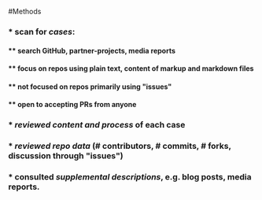 #Methods
###  * scan for *cases*: 
   ####  ** search GitHub, partner-projects, media reports
   ####  ** focus on repos using plain text, content of markup and markdown files
   ####  ** not focused on repos primarily using "issues"
   ####  ** open to accepting PRs from anyone
###  * *reviewed content and process* of each case
###  * *reviewed repo data* (# contributors, # commits, # forks, discussion through "issues")
###  * consulted *supplemental descriptions*, e.g. blog posts, media reports.
